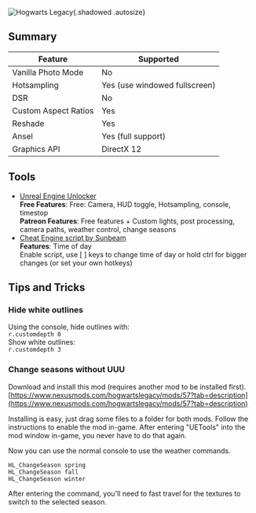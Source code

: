 ![Hogwarts Legacy](Images\hogwarts_legacy.png "Shot by Dread"){.shadowed .autosize}
## Summary
Feature | Supported
--|--
Vanilla Photo Mode | No
Hotsampling | Yes (use windowed fullscreen)
DSR | No
Custom Aspect Ratios | Yes  
Reshade | Yes
Ansel | Yes (full support)
Graphics API | DirectX 12
 
## Tools

* [Unreal Engine Unlocker](https://framedsc.com/GeneralGuides/universal_ue4_consoleunlocker.htm)  
**Free Features**: 
Free: Camera, HUD toggle, Hotsampling, console, timestop  
**Patreon Features**: Free features + Custom lights, post processing, camera paths, weather control, change seasons
* [Cheat Engine script by Sunbeam](..\CheatTables\HogwartsLegacy.CT)  
**Features**: Time of day  
Enable script, use [ ] keys to change time of day or hold ctrl for bigger changes (or set your own hotkeys)

## Tips and Tricks

### Hide white outlines

Using the console, hide outlines with:  
`r.customdepth 0`  
Show white outlines:  
`r.customdepth 3`  

### Change seasons without UUU

Download and install this mod (requires another mod to be installed first).
[https://www.nexusmods.com/hogwartslegacy/mods/57?tab=description](https://www.nexusmods.com/hogwartslegacy/mods/57?tab=description) 

Installing is easy, just drag some files to a folder for both mods. Follow the instructions to enable the mod in-game. After entering "UETools" into the mod window in-game, you never have to do that again. 

Now you can use the normal console to use the weather commands.

```
HL_ChangeSeason spring
HL_ChangeSeason fall
HL_ChangeSeason winter
```

After entering the command, you'll need to fast travel for the textures to switch to the selected season.